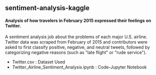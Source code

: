 ## sentiment-analysis-kaggle

#### Analysis of how travelers in February 2015 expressed their feelings on Twitter. 

A sentiment analysis job about the problems of each major U.S. airline. Twitter data was scraped from February of 2015 and contributors were asked to first classify positive, negative, and neutral tweets, followed by categorizing negative reasons (such as "late flight" or "rude service").

* Twitter.csv : Dataset Used 
* Twitter_Airline_Sentiment_Analysis.ipynb : Code-Jupyter Notebook
